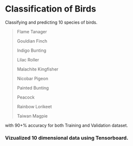 # Classification of Birds

Classifying and predicting 10 species of birds.

> Flame Tanager
> 
> Gouldian Finch
> 
> Indigo Bunting
> 
> Lilac Roller
> 
> Malachite Kingfisher
> 
> Nicobar Pigeon
> 
> Painted Bunting
> 
> Peacock
> 
> Rainbow Lorikeet
> 
> Taiwan Magpie

with 90+% accuracy for both Training and Validation dataset. 

### Vizualized 10 dimensional data using Tensorboard.
